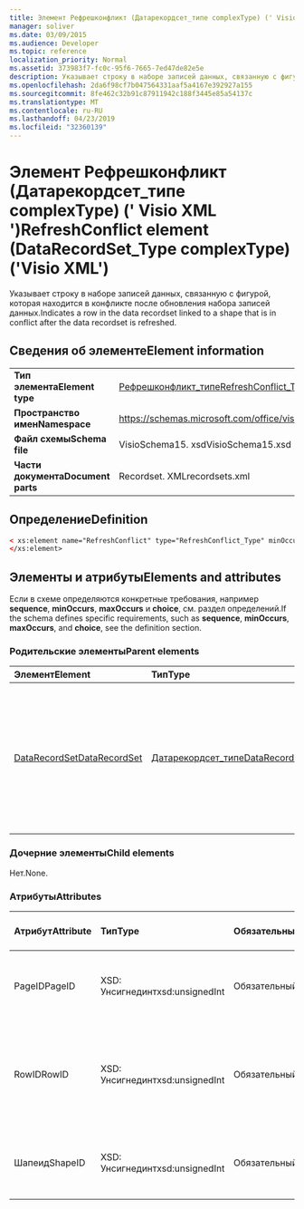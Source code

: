 ```yaml
---
title: Элемент Рефрешконфликт (Датарекордсет_типе complexType) (' Visio XML ')
manager: soliver
ms.date: 03/09/2015
ms.audience: Developer
ms.topic: reference
localization_priority: Normal
ms.assetid: 373983f7-fc0c-95f6-7665-7ed47de82e5e
description: Указывает строку в наборе записей данных, связанную с фигурой, которая находится в конфликте после обновления набора записей данных.
ms.openlocfilehash: 2da6f98cf7b047564331aaf5a4167e392927a155
ms.sourcegitcommit: 8fe462c32b91c87911942c188f3445e85a54137c
ms.translationtype: MT
ms.contentlocale: ru-RU
ms.lasthandoff: 04/23/2019
ms.locfileid: "32360139"
---
```

# <a name="refreshconflict-element-datarecordsettype-complextype-visio-xml"></a><span data-ttu-id="03bc9-103">Элемент Рефрешконфликт (Датарекордсет_типе complexType) (' Visio XML ')</span><span class="sxs-lookup"><span data-stu-id="03bc9-103">RefreshConflict element (DataRecordSet_Type complexType) ('Visio XML')</span></span>

<span data-ttu-id="03bc9-104">Указывает строку в наборе записей данных, связанную с фигурой, которая находится в конфликте после обновления набора записей данных.</span><span class="sxs-lookup"><span data-stu-id="03bc9-104">Indicates a row in the data recordset linked to a shape that is in conflict after the data recordset is refreshed.</span></span>
  
## <a name="element-information"></a><span data-ttu-id="03bc9-105">Сведения об элементе</span><span class="sxs-lookup"><span data-stu-id="03bc9-105">Element information</span></span>

|||
|:-----|:-----|
|<span data-ttu-id="03bc9-106">**Тип элемента**</span><span class="sxs-lookup"><span data-stu-id="03bc9-106">**Element type**</span></span> <br/> |[<span data-ttu-id="03bc9-107">Рефрешконфликт_типе</span><span class="sxs-lookup"><span data-stu-id="03bc9-107">RefreshConflict_Type</span></span>](refreshconflict_type-complextypevisio-xml.md) <br/> |
|<span data-ttu-id="03bc9-108">**Пространство имен**</span><span class="sxs-lookup"><span data-stu-id="03bc9-108">**Namespace**</span></span> <br/> |https://schemas.microsoft.com/office/visio/2012/main  <br/> |
|<span data-ttu-id="03bc9-109">**Файл схемы**</span><span class="sxs-lookup"><span data-stu-id="03bc9-109">**Schema file**</span></span> <br/> |<span data-ttu-id="03bc9-110">VisioSchema15. xsd</span><span class="sxs-lookup"><span data-stu-id="03bc9-110">VisioSchema15.xsd</span></span>  <br/> |
|<span data-ttu-id="03bc9-111">**Части документа**</span><span class="sxs-lookup"><span data-stu-id="03bc9-111">**Document parts**</span></span> <br/> |<span data-ttu-id="03bc9-112">Recordset. XML</span><span class="sxs-lookup"><span data-stu-id="03bc9-112">recordsets.xml</span></span>  <br/> |
   
## <a name="definition"></a><span data-ttu-id="03bc9-113">Определение</span><span class="sxs-lookup"><span data-stu-id="03bc9-113">Definition</span></span>

```XML
< xs:element name="RefreshConflict" type="RefreshConflict_Type" minOccurs="0" maxOccurs="unbounded" >
</xs:element>
```

## <a name="elements-and-attributes"></a><span data-ttu-id="03bc9-114">Элементы и атрибуты</span><span class="sxs-lookup"><span data-stu-id="03bc9-114">Elements and attributes</span></span>

<span data-ttu-id="03bc9-115">Если в схеме определяются конкретные требования, например **sequence**, **minOccurs**, **maxOccurs** и **choice**, см. раздел определений.</span><span class="sxs-lookup"><span data-stu-id="03bc9-115">If the schema defines specific requirements, such as **sequence**, **minOccurs**, **maxOccurs**, and **choice**, see the definition section.</span></span> 
  
### <a name="parent-elements"></a><span data-ttu-id="03bc9-116">Родительские элементы</span><span class="sxs-lookup"><span data-stu-id="03bc9-116">Parent elements</span></span>

|<span data-ttu-id="03bc9-117">**Элемент**</span><span class="sxs-lookup"><span data-stu-id="03bc9-117">**Element**</span></span>|<span data-ttu-id="03bc9-118">**Тип**</span><span class="sxs-lookup"><span data-stu-id="03bc9-118">**Type**</span></span>|<span data-ttu-id="03bc9-119">**Описание**</span><span class="sxs-lookup"><span data-stu-id="03bc9-119">**Description**</span></span>|
|:-----|:-----|:-----|
|[<span data-ttu-id="03bc9-120">DataRecordSet</span><span class="sxs-lookup"><span data-stu-id="03bc9-120">DataRecordSet</span></span>](datarecordset-element-datarecordsets_type-complextypevisio-xml.md) <br/> |[<span data-ttu-id="03bc9-121">Датарекордсет_типе</span><span class="sxs-lookup"><span data-stu-id="03bc9-121">DataRecordSet_Type</span></span>](datarecordset_type-complextypevisio-xml.md) <br/> |<span data-ttu-id="03bc9-122">Хранение, форматирование, обновление и предоставление данных, запрашиваемых из базы данных в Microsoft Visio.</span><span class="sxs-lookup"><span data-stu-id="03bc9-122">Stores, formats, refreshes, and exposes data queried from a database in Microsoft Visio.</span></span>  <br/> |
   
### <a name="child-elements"></a><span data-ttu-id="03bc9-123">Дочерние элементы</span><span class="sxs-lookup"><span data-stu-id="03bc9-123">Child elements</span></span>

<span data-ttu-id="03bc9-124">Нет.</span><span class="sxs-lookup"><span data-stu-id="03bc9-124">None.</span></span>
  
### <a name="attributes"></a><span data-ttu-id="03bc9-125">Атрибуты</span><span class="sxs-lookup"><span data-stu-id="03bc9-125">Attributes</span></span>

|<span data-ttu-id="03bc9-126">**Атрибут**</span><span class="sxs-lookup"><span data-stu-id="03bc9-126">**Attribute**</span></span>|<span data-ttu-id="03bc9-127">**Тип**</span><span class="sxs-lookup"><span data-stu-id="03bc9-127">**Type**</span></span>|<span data-ttu-id="03bc9-128">**Обязательный**</span><span class="sxs-lookup"><span data-stu-id="03bc9-128">**Required**</span></span>|<span data-ttu-id="03bc9-129">**Описание**</span><span class="sxs-lookup"><span data-stu-id="03bc9-129">**Description**</span></span>|<span data-ttu-id="03bc9-130">**Возможные значения**</span><span class="sxs-lookup"><span data-stu-id="03bc9-130">**Possible values**</span></span>|
|:-----|:-----|:-----|:-----|:-----|
|<span data-ttu-id="03bc9-131">PageID</span><span class="sxs-lookup"><span data-stu-id="03bc9-131">PageID</span></span>  <br/> |<span data-ttu-id="03bc9-132">XSD: Унсигнединт</span><span class="sxs-lookup"><span data-stu-id="03bc9-132">xsd:unsignedInt</span></span>  <br/> |<span data-ttu-id="03bc9-133">Обязательный</span><span class="sxs-lookup"><span data-stu-id="03bc9-133">required</span></span>  <br/> |<span data-ttu-id="03bc9-134">Идентификатор страницы, участвующей в конфликте.</span><span class="sxs-lookup"><span data-stu-id="03bc9-134">Page ID of the shape involved in the conflict.</span></span>  <br/> |<span data-ttu-id="03bc9-135">Значения типа XSD: Унсигнединт.</span><span class="sxs-lookup"><span data-stu-id="03bc9-135">Values of the xsd:unsignedInt type.</span></span>  <br/> |
|<span data-ttu-id="03bc9-136">RowID</span><span class="sxs-lookup"><span data-stu-id="03bc9-136">RowID</span></span>  <br/> |<span data-ttu-id="03bc9-137">XSD: Унсигнединт</span><span class="sxs-lookup"><span data-stu-id="03bc9-137">xsd:unsignedInt</span></span>  <br/> |<span data-ttu-id="03bc9-138">Обязательный</span><span class="sxs-lookup"><span data-stu-id="03bc9-138">required</span></span>  <br/> |<span data-ttu-id="03bc9-139">После обновления данных идентификатор исходной строки в конфликте.</span><span class="sxs-lookup"><span data-stu-id="03bc9-139">The original row ID of the row now in conflict after data was refreshed .</span></span>  <br/> |<span data-ttu-id="03bc9-140">Значения типа XSD: Унсигнединт.</span><span class="sxs-lookup"><span data-stu-id="03bc9-140">Values of the xsd:unsignedInt type.</span></span>  <br/> |
|<span data-ttu-id="03bc9-141">Шапеид</span><span class="sxs-lookup"><span data-stu-id="03bc9-141">ShapeID</span></span>  <br/> |<span data-ttu-id="03bc9-142">XSD: Унсигнединт</span><span class="sxs-lookup"><span data-stu-id="03bc9-142">xsd:unsignedInt</span></span>  <br/> |<span data-ttu-id="03bc9-143">Обязательный</span><span class="sxs-lookup"><span data-stu-id="03bc9-143">required</span></span>  <br/> |<span data-ttu-id="03bc9-144">ИДЕНТИФИКАТОР фигуры, участвующей в конфликте.</span><span class="sxs-lookup"><span data-stu-id="03bc9-144">Shape ID of the shape involved in the conflict.</span></span>  <br/> |<span data-ttu-id="03bc9-145">Значения типа XSD: Унсигнединт.</span><span class="sxs-lookup"><span data-stu-id="03bc9-145">Values of the xsd:unsignedInt type.</span></span>  <br/> |
   

